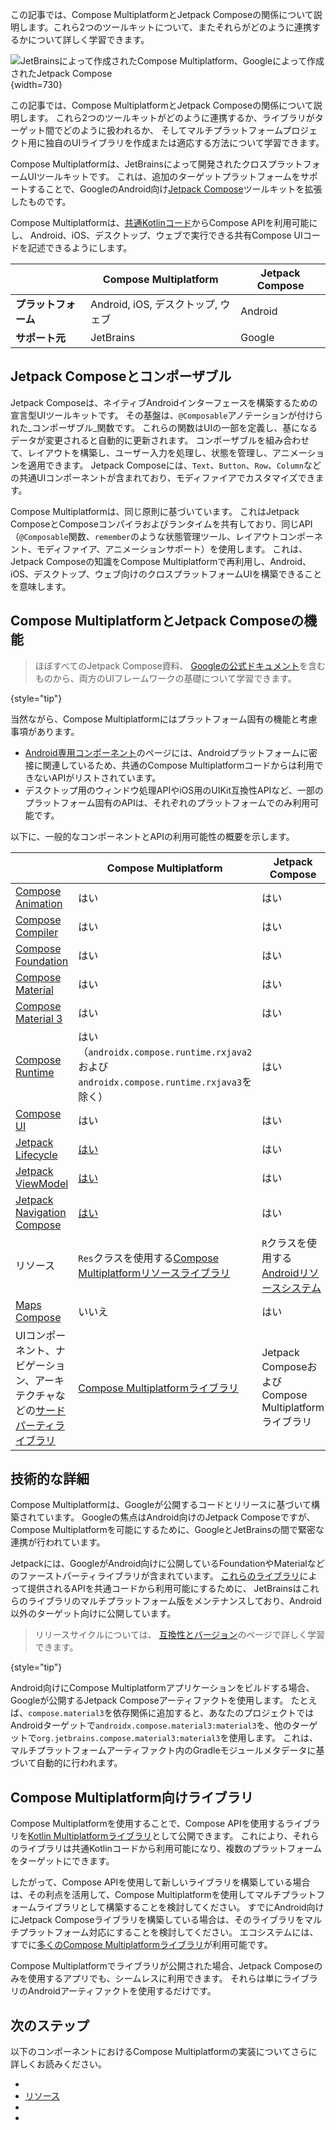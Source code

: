 [//]: # (title: Compose MultiplatformとJetpack Compose)

<web-summary>この記事では、Compose MultiplatformとJetpack Composeの関係について説明します。これら2つのツールキットについて、またそれらがどのように連携するかについて詳しく学習できます。</web-summary>

![JetBrainsによって作成されたCompose Multiplatform、Googleによって作成されたJetpack Compose](compose-multiplatform-and-jetpack-compose.png){width=730}

<tldr>
この記事では、Compose MultiplatformとJetpack Composeの関係について説明します。
これら2つのツールキットがどのように連携するか、ライブラリがターゲット間でどのように扱われるか、
そしてマルチプラットフォームプロジェクト用に独自のUIライブラリを作成または適応する方法について学習できます。
</tldr>

Compose Multiplatformは、JetBrainsによって開発されたクロスプラットフォームUIツールキットです。
これは、追加のターゲットプラットフォームをサポートすることで、GoogleのAndroid向け[Jetpack Compose](https://developer.android.com/jetpack/compose)ツールキットを拡張したものです。

Compose Multiplatformは、[共通Kotlinコード](multiplatform-discover-project.md#common-code)からCompose APIを利用可能にし、
Android、iOS、デスクトップ、ウェブで実行できる共有Compose UIコードを記述できるようにします。

|                  | **Compose Multiplatform**  | **Jetpack Compose** |
|------------------|----------------------------|---------------------|
| **プラットフォーム**    | Android, iOS, デスクトップ, ウェブ | Android             |
| **サポート元**     | JetBrains                  | Google              |

## Jetpack Composeとコンポーザブル

Jetpack Composeは、ネイティブAndroidインターフェースを構築するための宣言型UIツールキットです。
その基盤は、`@Composable`アノテーションが付けられた_コンポーザブル_関数です。
これらの関数はUIの一部を定義し、基になるデータが変更されると自動的に更新されます。
コンポーザブルを組み合わせて、レイアウトを構築し、ユーザー入力を処理し、状態を管理し、アニメーションを適用できます。
Jetpack Composeには、`Text`、`Button`、`Row`、`Column`などの共通UIコンポーネントが含まれており、モディファイアでカスタマイズできます。

Compose Multiplatformは、同じ原則に基づいています。
これはJetpack ComposeとComposeコンパイラおよびランタイムを共有しており、同じAPI（`@Composable`関数、`remember`のような状態管理ツール、レイアウトコンポーネント、モディファイア、アニメーションサポート）を使用します。
これは、Jetpack Composeの知識をCompose Multiplatformで再利用し、Android、iOS、デスクトップ、ウェブ向けのクロスプラットフォームUIを構築できることを意味します。

## Compose MultiplatformとJetpack Composeの機能

> ほぼすべてのJetpack Compose資料、
> [Googleの公式ドキュメント](https://developer.android.com/jetpack/compose/documentation)を含むものから、両方のUIフレームワークの基礎について学習できます。
>
{style="tip"}

当然ながら、Compose Multiplatformにはプラットフォーム固有の機能と考慮事項があります。

*   [Android専用コンポーネント](compose-android-only-components.md)のページには、Androidプラットフォームに密接に関連しているため、共通のCompose Multiplatformコードからは利用できないAPIがリストされています。
*   デスクトップ用のウィンドウ処理APIやiOS用のUIKit互換性APIなど、一部のプラットフォーム固有のAPIは、それぞれのプラットフォームでのみ利用可能です。

以下に、一般的なコンポーネントとAPIの利用可能性の概要を示します。

|                                                                                                                     | **Compose Multiplatform**                                                                                 | **Jetpack Compose**                                                                                    |
|---------------------------------------------------------------------------------------------------------------------|-----------------------------------------------------------------------------------------------------------|--------------------------------------------------------------------------------------------------------|
| [Compose Animation](https://developer.android.com/jetpack/androidx/releases/compose-animation)                      | はい                                                                                                      | はい                                                                                                   |
| [Compose Compiler](https://developer.android.com/jetpack/androidx/releases/compose-compiler)                        | はい                                                                                                      | はい                                                                                                   |
| [Compose Foundation](https://developer.android.com/jetpack/androidx/releases/compose-foundation)                    | はい                                                                                                      | はい                                                                                                   |
| [Compose Material](https://developer.android.com/jetpack/androidx/releases/compose-material)                        | はい                                                                                                      | はい                                                                                                   |
| [Compose Material 3](https://developer.android.com/jetpack/androidx/releases/compose-material30)                    | はい                                                                                                      | はい                                                                                                   |
| [Compose Runtime](https://developer.android.com/jetpack/androidx/releases/compose-runtime)                          | はい（`androidx.compose.runtime.rxjava2`および`androidx.compose.runtime.rxjava3`を除く）                 | はい                                                                                                   |
| [Compose UI](https://developer.android.com/jetpack/androidx/releases/compose-ui)                                    | はい                                                                                                      | はい                                                                                                   |
| [Jetpack Lifecycle](https://developer.android.com/jetpack/androidx/releases/lifecycle)                              | [はい](compose-lifecycle.md)                                                                              | はい                                                                                                   |
| [Jetpack ViewModel](https://developer.android.com/topic/libraries/architecture/viewmodel)                           | [はい](compose-viewmodel.md)                                                                              | はい                                                                                                   |
| [Jetpack Navigation Compose](https://developer.android.com/jetpack/androidx/releases/navigation)                    | [はい](compose-navigation-routing.md)                                                                     | はい                                                                                                   |
| リソース                                                                                                           | `Res`クラスを使用する[Compose Multiplatformリソースライブラリ](compose-multiplatform-resources.md)       | `R`クラスを使用する[Androidリソースシステム](https://developer.android.com/jetpack/compose/resources) |
| [Maps Compose](https://developers.google.com/maps/documentation/android-sdk/maps-compose)                           | いいえ                                                                                                     | はい                                                                                                   |
| UIコンポーネント、ナビゲーション、アーキテクチャなどの[サードパーティライブラリ](#libraries-for-compose-multiplatform) | [Compose Multiplatformライブラリ](https://github.com/terrakok/kmp-awesome?tab=readme-ov-file#-compose-ui) | Jetpack ComposeおよびCompose Multiplatformライブラリ                                                   |

## 技術的な詳細

Compose Multiplatformは、Googleが公開するコードとリリースに基づいて構築されています。
Googleの焦点はAndroid向けのJetpack Composeですが、
Compose Multiplatformを可能にするために、GoogleとJetBrainsの間で緊密な連携が行われています。

Jetpackには、GoogleがAndroid向けに公開しているFoundationやMaterialなどのファーストパーティライブラリが含まれています。
[これらのライブラリ](https://github.com/JetBrains/compose-multiplatform-core)によって提供されるAPIを共通コードから利用可能にするために、
JetBrainsはこれらのライブラリのマルチプラットフォーム版をメンテナンスしており、Android以外のターゲット向けに公開しています。

> リリースサイクルについては、
> [互換性とバージョン](compose-compatibility-and-versioning.md#jetpack-compose-and-compose-multiplatform-release-cycles)のページで詳しく学習できます。
>
{style="tip"}

Android向けにCompose Multiplatformアプリケーションをビルドする場合、Googleが公開するJetpack Composeアーティファクトを使用します。
たとえば、`compose.material3`を依存関係に追加すると、あなたのプロジェクトではAndroidターゲットで`androidx.compose.material3:material3`を、他のターゲットで`org.jetbrains.compose.material3:material3`を使用します。
これは、マルチプラットフォームアーティファクト内のGradleモジュールメタデータに基づいて自動的に行われます。

## Compose Multiplatform向けライブラリ

Compose Multiplatformを使用することで、Compose APIを使用するライブラリを[Kotlin Multiplatformライブラリ](multiplatform-publish-lib-setup.md)として公開できます。
これにより、それらのライブラリは共通Kotlinコードから利用可能になり、複数のプラットフォームをターゲットにできます。

したがって、Compose APIを使用して新しいライブラリを構築している場合は、その利点を活用して、Compose Multiplatformを使用してマルチプラットフォームライブラリとして構築することを検討してください。
すでにAndroid向けにJetpack Composeライブラリを構築している場合は、そのライブラリをマルチプラットフォーム対応にすることを検討してください。
エコシステムには、すでに[多くのCompose Multiplatformライブラリ](https://github.com/terrakok/kmp-awesome#-compose-ui)が利用可能です。

Compose Multiplatformでライブラリが公開された場合、Jetpack Composeのみを使用するアプリでも、シームレスに利用できます。
それらは単にライブラリのAndroidアーティファクトを使用するだけです。

## 次のステップ

以下のコンポーネントにおけるCompose Multiplatformの実装についてさらに詳しくお読みください。
  * [](compose-lifecycle.md)
  * [リソース](compose-multiplatform-resources.md)
  * [](compose-viewmodel.md)
  * [](compose-navigation-routing.md)